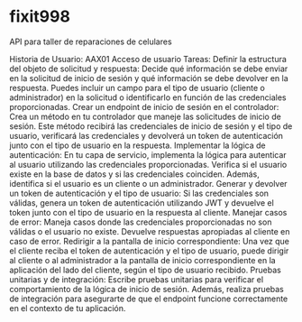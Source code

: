 # fixit998
API para taller de reparaciones de celulares

Historia de Usuario: AAX01 Acceso de usuario 
Tareas:
Definir la estructura del objeto de solicitud y respuesta: Decide qué información se debe enviar en la solicitud de inicio de sesión y qué información se debe devolver en la respuesta. Puedes incluir un campo para el tipo de usuario (cliente o administrador) en la solicitud o identificarlo en función de las credenciales proporcionadas.
Crear un endpoint de inicio de sesión en el controlador: Crea un método en tu controlador que maneje las solicitudes de inicio de sesión. Este método recibirá las credenciales de inicio de sesión y el tipo de usuario, verificará las credenciales y devolverá un token de autenticación junto con el tipo de usuario en la respuesta.
Implementar la lógica de autenticación: En tu capa de servicio, implementa la lógica para autenticar al usuario utilizando las credenciales proporcionadas. Verifica si el usuario existe en la base de datos y si las credenciales coinciden. Además, identifica si el usuario es un cliente o un administrador.
Generar y devolver un token de autenticación y el tipo de usuario: Si las credenciales son válidas, genera un token de autenticación utilizando JWT y devuelve el token junto con el tipo de usuario en la respuesta al cliente.
Manejar casos de error: Maneja casos donde las credenciales proporcionadas no son válidas o el usuario no existe. Devuelve respuestas apropiadas al cliente en caso de error.
Redirigir a la pantalla de inicio correspondiente: Una vez que el cliente reciba el token de autenticación y el tipo de usuario, puede dirigir al cliente o al administrador a la pantalla de inicio correspondiente en la aplicación del lado del cliente, según el tipo de usuario recibido.
Pruebas unitarias y de integración: Escribe pruebas unitarias para verificar el comportamiento de la lógica de inicio de sesión. Además, realiza pruebas de integración para asegurarte de que el endpoint funcione correctamente en el contexto de tu aplicación.
